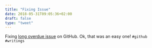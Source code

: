```yaml
---
title: "Fixing Issue"
date: 2018-05-31T09:05:36+02:00
draft: false
type: "tweet"
---
```

Fixing [long overdue issue](https://github.com/biostatsante/Stata/issues/1) on GitHub. Ok, that was an easy one! `#github` `#writings`
